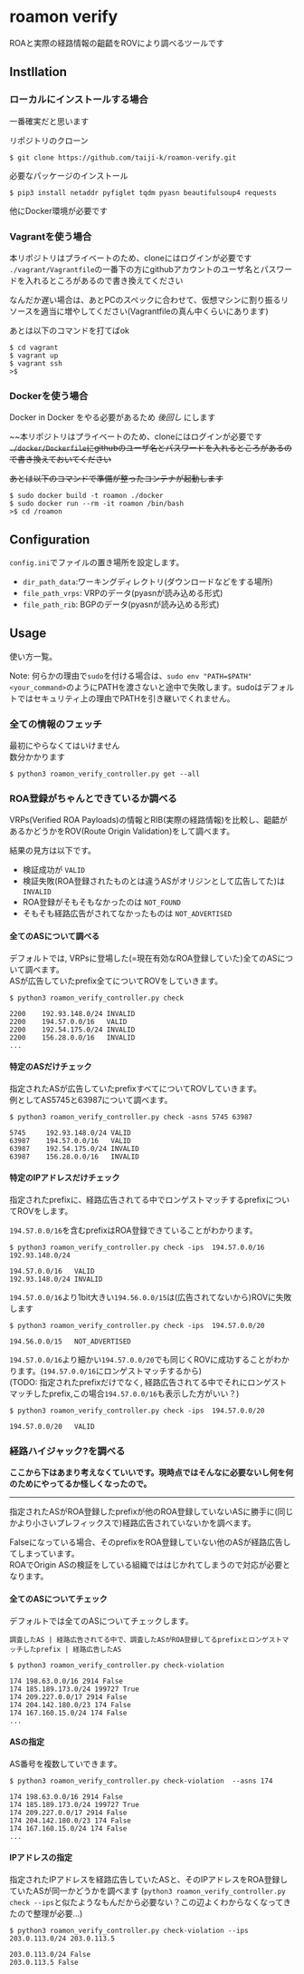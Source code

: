 # roamon verify
ROAと実際の経路情報の齟齬をROVにより調べるツールです

## Instllation
### ローカルにインストールする場合
一番確実だと思います

リポジトリのクローン
```
$ git clone https://github.com/taiji-k/roamon-verify.git
```

必要なパッケージのインストール
```
$ pip3 install netaddr pyfiglet tqdm pyasn beautifulsoup4 requests
```

他にDocker環境が必要です

### Vagrantを使う場合
本リポジトリはプライベートのため、cloneにはログインが必要です  
`./vagrant/Vagrantfile`の一番下の方にgithubアカウントのユーザ名とパスワードを入れるところがあるので書き換えてください

なんだか遅い場合は、あとPCのスペックに合わせて、仮想マシンに割り振るリソースを適当に増やしてください(Vagrantfileの真ん中くらいにあります)    
  
あとは以下のコマンドを打てばok
```
$ cd vagrant
$ vagrant up
$ vagrant ssh
>$ 
```

### Dockerを使う場合
Docker in Docker をやる必要があるため *後回し* にします

~~本リポジトリはプライベートのため、cloneにはログインが必要です
~~`./docker/Dockerfile`にgithubのユーザ名とパスワードを入れるところがあるので書き換えておいてください~~

~~あとは以下のコマンドで準備が整ったコンテナが起動します~~

```
$ sudo docker build -t roamon ./docker
$ sudo docker run --rm -it roamon /bin/bash
>$ cd /roamon
```

## Configuration
`config.ini`でファイルの置き場所を設定します。
* `dir_path_data`:ワーキングディレクトリ(ダウンロードなどをする場所)
* `file_path_vrps`: VRPのデータ(pyasnが読み込める形式)
* `file_path_rib`: BGPのデータ(pyasnが読み込める形式)

## Usage
使い方一覧。  

Note: 何らかの理由で`sudo`を付ける場合は、`sudo env "PATH=$PATH" <your_command>`のようにPATHを渡さないと途中で失敗します。sudoはデフォルトではセキュリティ上の理由でPATHを引き継いでくれません。

### 全ての情報のフェッチ 
最初にやらなくてはいけません   
数分かかります
```
$ python3 roamon_verify_controller.py get --all
```
### ROA登録がちゃんとできているか調べる
VRPs(Verified ROA Payloads)の情報とRIB(実際の経路情報)を比較し、齟齬があるかどうかをROV(Route Origin Validation)をして調べます。  
 
結果の見方は以下です。
* 検証成功が `VALID`
* 検証失敗(ROA登録されたものとは違うASがオリジンとして広告してた)は `INVALID`
* ROA登録がそもそもなかったのは `NOT_FOUND`
* そもそも経路広告がされてなかったものは `NOT_ADVERTISED`



#### 全てのASについて調べる
デフォルトでは, VRPsに登場した(=現在有効なROA登録していた)全てのASについて調べます。  
ASが広告していたprefix全てについてROVをしていきます。
```
$ python3 roamon_verify_controller.py check

2200    192.93.148.0/24 INVALID
2200    194.57.0.0/16   VALID
2200    192.54.175.0/24 INVALID
2200    156.28.0.0/16   INVALID
...
```

#### 特定のASだけチェック
指定されたASが広告していたprefixすべてについてROVしていきます。  
例としてAS5745と63987について調べます。  
```
$ python3 roamon_verify_controller.py check -asns 5745 63987

5745     192.93.148.0/24 VALID
63987    194.57.0.0/16   VALID
63987    192.54.175.0/24 INVALID
63987    156.28.0.0/16   INVALID
```

#### 特定のIPアドレスだけチェック
指定されたprefixに、経路広告されてる中でロンゲストマッチするprefixについてROVをします。

`194.57.0.0/16`を含むprefixはROA登録できていることがわかります。
```
$ python3 roamon_verify_controller.py check -ips  194.57.0.0/16 192.93.148.0/24

194.57.0.0/16   VALID
192.93.148.0/24 INVALID
```

`194.57.0.0/16`より1bit大きい`194.56.0.0/15`は(広告されてないから)ROVに失敗します
```
$ python3 roamon_verify_controller.py check -ips  194.57.0.0/20

194.56.0.0/15   NOT_ADVERTISED
```


`194.57.0.0/16`より細かい`194.57.0.0/20`でも同じくROVに成功することがわかります。(`194.57.0.0/16`にロンゲストマッチするから)  
(TODO: 指定されたprefixだけでなく, 経路広告されてる中でそれにロンゲストマッチしたprefix,この場合`194.57.0.0/16`も表示した方がいい？)
```
$ python3 roamon_verify_controller.py check -ips  194.57.0.0/20

194.57.0.0/20   VALID
```

### 経路ハイジャック?を調べる
**ここから下はあまり考えなくていいです。現時点ではそんなに必要ないし何を何のためにやってるか怪しくなったので。**

---

指定されたASがROA登録したprefixが他のROA登録していないASに勝手に(同じかより小さいプレフィックスで)経路広告されていないかを調べます。  
  
Falseになっている場合、そのprefixをROA登録していない他のASが経路広告してしまっています。  
ROAでOrigin ASの検証をしている組織でははじかれてしまうので対応が必要となります。

#### 全てのASについてチェック
デフォルトでは全てのASについてチェックします。  


`調査したAS | 経路広告されてる中で、調査したASがROA登録してるprefixとロンゲストマッチしたprefix | 経路広告したAS ` 
```
$ python3 roamon_verify_controller.py check-violation 

174 198.63.0.0/16 2914 False
174 185.189.173.0/24 199727 True
174 209.227.0.0/17 2914 False
174 204.142.180.0/23 174 False
174 167.160.15.0/24 174 False
...
```

#### ASの指定
AS番号を複数していできます。

```
$ python3 roamon_verify_controller.py check-violation  --asns 174

174 198.63.0.0/16 2914 False
174 185.189.173.0/24 199727 True
174 209.227.0.0/17 2914 False
174 204.142.180.0/23 174 False
174 167.160.15.0/24 174 False
...
```

#### IPアドレスの指定
指定されたIPアドレスを経路広告していたASと、そのIPアドレスをROA登録していたASが同一かどうかを調べます
(`python3 roamon_verify_controller.py check --ips`と似たようなもんだから必要ない？この辺よくわからなくなってきたので整理が必要...)
```
$ python3 roamon_verify_controller.py check-violation --ips 203.0.113.0/24 203.0.113.5

203.0.113.0/24 False
203.0.113.5 False
```

